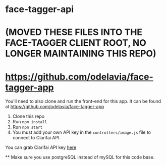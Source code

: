 # face-tagger-api 
# (MOVED THESE FILES INTO THE FACE-TAGGER CLIENT ROOT, NO LONGER MAINTAINING THIS REPO)
# https://github.com/odelavia/face-tagger-app

You'll need to also clone and run the front-end for this app. It can be found at https://github.com/odelavia/face-tagger-app

1. Clone this repo
2. Run `npm install`
3. Run `npm start`
4. You must add your own API key in the `controllers/image.js` file to connect to Clarifai API.

You can grab Clarifai API key [here](https://www.clarifai.com/)

** Make sure you use postgreSQL instead of mySQL for this code base.
